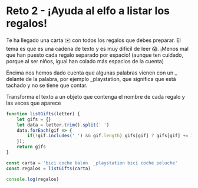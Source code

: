 # Reto 2 - ¡Ayuda al elfo a listar los regalos!

Te ha llegado una carta ✉️ con todos los regalos que debes preparar. 
El tema es que es una cadena de texto y es muy difícil de leer 😱. 
¡Menos mal que han puesto cada regalo separado por espacio! 
(aunque ten cuidado, porque al ser niños, igual han colado más espacios de la cuenta)

Encima nos hemos dado cuenta que algunas palabras vienen con un _ delante de la palabra,
por ejemplo _playstation, que significa que está tachado y no se tiene que contar.

Transforma el texto a un objeto que contenga el nombre de cada regalo y las veces que aparece

```jsx harmony
function listGifts(letter) {
    let gifs = {}
    let data = letter.trim().split(' ')
    data.forEach(gif => {
        if(!gif.includes('_') && gif.length) gifs[gif] ? gifs[gif] += 1 : gifs[gif] = 1
    });
    return gifs
}

const carta = 'bici coche balón  _playstation bici coche peluche'
const regalos = listGifts(carta)

console.log(regalos)
```